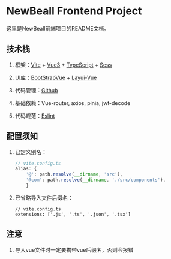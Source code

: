 # NewBeall Frontend Project

这里是NewBeall前端项目的README文档。

## 技术栈

1. 框架：[Vite](https://cn.vitejs.dev/) + [Vue3](https://cn.vuejs.org/) + [TypeScript](https://www.typescriptlang.org/zh/) + [Scss](https://www.sass.hk/)

2. UI库：[BootStrapVue](https://bootstrap-vue.org/) + [Layui-Vue](https://www.layui-vue.com/zh-CN/index)

3. 代码管理：[Github](https://github.com/)

4. 基础依赖：Vue-router, axios, pinia, jwt-decode

5. 代码规范：[Eslint](https://eslint.org/)

## 配置须知

1. 已定义别名：

   ```JavaScript
   // vite.config.ts
   alias: {
       '@': path.resolve(__dirname, 'src'),
       '@com': path.resolve(__dirname, './src/components'),
       }
   ```

2. 已省略导入文件后缀名：

   ```
   // vite.config.ts
   extensions: ['.js', '.ts', '.json', '.tsx']
   ```

## 注意

1. 导入vue文件时一定要携带vue后缀名，否则会报错

